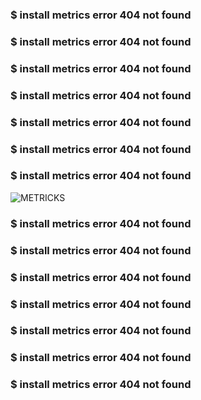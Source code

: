 ### $ install metrics error 404 not found 
### $ install metrics error 404 not found 
### $ install metrics error 404 not found 
### $ install metrics error 404 not found 
### $ install metrics error 404 not found 
### $ install metrics error 404 not found 
### $ install metrics error 404 not found 

![METRICKS](https://metrics.lecoq.io/HansakaBro?template=classic&followup=1&isocalendar=1&languages=1&isocalendar.duration=half-year&config.timezone=Europe%2FIstanbul)

### $ install metrics error 404 not found 
### $ install metrics error 404 not found 
### $ install metrics error 404 not found 
### $ install metrics error 404 not found 
### $ install metrics error 404 not found 
### $ install metrics error 404 not found 
### $ install metrics error 404 not found 
